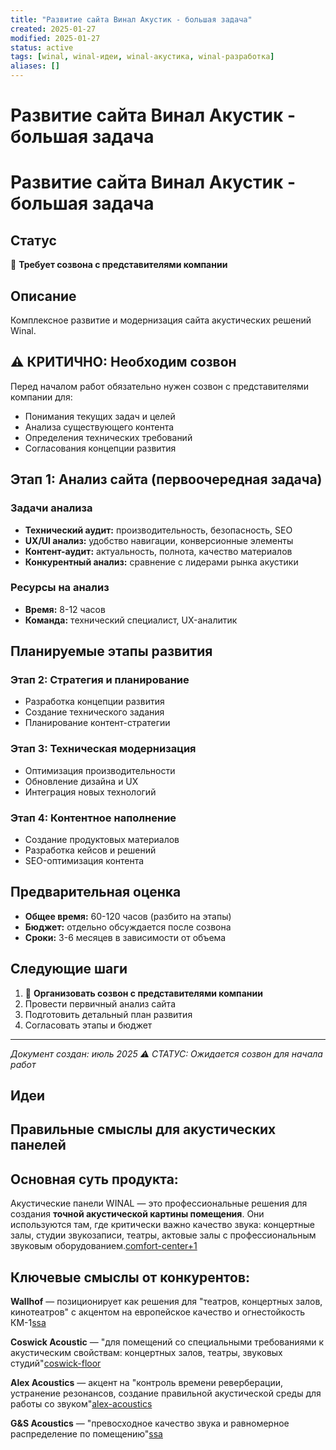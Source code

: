 ```yaml
---
title: "Развитие сайта Винал Акустик - большая задача"
created: 2025-01-27
modified: 2025-01-27
status: active
tags: [winal, winal-идеи, winal-акустика, winal-разработка]
aliases: []
---
```


# Развитие сайта Винал Акустик - большая задача

# Развитие сайта Винал Акустик - большая задача

## Статус

🔴 **Требует созвона с представителями компании**

## Описание

Комплексное развитие и модернизация сайта акустических решений Winal.

## ⚠️ КРИТИЧНО: Необходим созвон

Перед началом работ обязательно нужен созвон с представителями компании для:

- Понимания текущих задач и целей
- Анализа существующего контента
- Определения технических требований
- Согласования концепции развития

## Этап 1: Анализ сайта (первоочередная задача)

### Задачи анализа

- **Технический аудит:** производительность, безопасность, SEO
- **UX/UI анализ:** удобство навигации, конверсионные элементы
- **Контент-аудит:** актуальность, полнота, качество материалов
- **Конкурентный анализ:** сравнение с лидерами рынка акустики

### Ресурсы на анализ

- **Время:** 8-12 часов
- **Команда:** технический специалист, UX-аналитик

## Планируемые этапы развития

### Этап 2: Стратегия и планирование

- Разработка концепции развития
- Создание технического задания
- Планирование контент-стратегии

### Этап 3: Техническая модернизация

- Оптимизация производительности
- Обновление дизайна и UX
- Интеграция новых технологий

### Этап 4: Контентное наполнение

- Создание продуктовых материалов
- Разработка кейсов и решений
- SEO-оптимизация контента

## Предварительная оценка

- **Общее время:** 60-120 часов (разбито на этапы)
- **Бюджет:** отдельно обсуждается после созвона
- **Сроки:** 3-6 месяцев в зависимости от объема

## Следующие шаги

1. 🎯 **Организовать созвон с представителями компании**
2. Провести первичный анализ сайта
3. Подготовить детальный план развития
4. Согласовать этапы и бюджет

---

*Документ создан: июль 2025* *⚠️ СТАТУС: Ожидается созвон для начала работ*

## Идеи

## Правильные смыслы для акустических панелей

## Основная суть продукта:

Акустические панели WINAL — это профессиональные решения для создания **точной акустической картины помещения**. Они используются там, где критически важно качество звука: концертные залы, студии звукозаписи, театры, актовые залы с профессиональным звуковым оборудованием.[comfort-center+1](https://comfort-center.com/category/stenovye-paneli/akusticheskie-paneli-dlya-sten/akusticheskie-paneli-dlya-kontsertnykh-zalov/)

## Ключевые смыслы от конкурентов:

**Wallhof** — позиционирует как решения для "театров, концертных залов, кинотеатров" с акцентом на европейское качество и огнестойкость КМ-1[ssa](https://ssa.ru/articles/top-10-luchshih-proizvoditelei-akusticheskih-panelei.html)

**Coswick Acoustic** — "для помещений со специальными требованиями к акустическим свойствам: концертных залов, театры, звуковых студий"[coswick-floor](https://coswick-floor.ru/products/acoustic-panels/)

**Alex Acoustics** — акцент на "контроль времени реверберации, устранение резонансов, создание правильной акустической среды для работы со звуком"[alex-acoustics](https://alex-acoustics.ru/akusticheskie_paneli_dly_studiy_zvukozapisi_zachem_nujni/)

**G&S Acoustics** — "превосходное качество звука и равномерное распределение по помещению"[ssa](https://ssa.ru/articles/top-10-luchshih-proizvoditelei-akusticheskih-panelei.html)